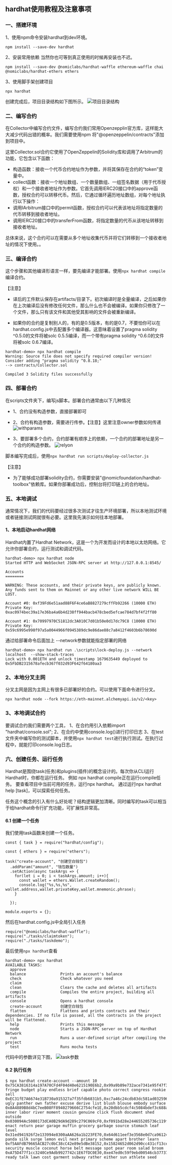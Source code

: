 ## hardhat使用教程及注意事项

### 一、搭建环境
1、使用npm命令安装hardhat到dev环境。
```
npm install --save-dev hardhat
```
2、安装常用依赖
当然你也可等到真正使用的时候再安装也不迟。
```
npm install --save-dev @nomiclabs/hardhat-waffle ethereum-waffle chai @nomiclabs/hardhat-ethers ethers
```
3、使用脚手架创建项目
```
npx hardhat
```
创建完成后，项目目录结构如下图所示。
![项目目录结构](./screenshot/project_dictory.png)

### 二、编写合约
在Collector中编写合约文件，编写合约我们常用Openzepplin官方库，这样能大大减少代码出错的概率。我们需要使用npm
将"@openzeppelin/contracts"添加到项目中。 

这里Collector.sol合约它使用了OpenZeppelin的Solidity库和调用了Arbitrum的功能，它包含以下函数：

- 构造函数：接收一个代币合约地址作为参数，并将其保存在合约的“token”变量中。
- collect函数：接收一个地址数组、一个数量数组、一组签名数据（用于代币授权）和一个接收者地址作为参数。它首先调用IERC20接口中的approve函数，授权合约可以转移代币。然后，它通过循环遍历地址数组，对每个地址执行以下操作：
- 调用IArbitrum接口中的permit函数，授权合约可以代表该地址将指定数量的代币转移到接收者地址。
- 调用IERC20接口中的transferFrom函数，将指定数量的代币从该地址转移到接收者地址。

总体来说，这个合约可以在需要从多个地址收集代币并将它们转移到一个接收者地址的情况下使用。。

### 三、编译合约
这个步骤和其他编译形语言一样，要先编译才能部署。使用`npx hardhat compile `编译合约。

【注意】
- 译后的工件默认保存在artifacts/目录下。初次编译时是全量编译，之后如果你在上次编译后没有修改任何文件，那么什么也不会被编译。如果你只修改了一个文件，那么只有该文件和其他受其影响的文件会被重新编译。

- 如果你的合约是复制别人的，有的是0.5版本，有的是0.7，不要怕你可以在hardhat.config.js中去配置多个编译器。这意味着设置了pragma solidity ^0.5.0的文件将被solc 0.5.5编译，而一个带有pragma solidity ^0.6.0的文件将被solc 0.6.7编译。
```
hardhat-demo> npx hardhat compile 
Warning: Source file does not specify required compiler version! Consider adding "pragma solidity ^0.8.18;"
--> contracts/Collector.sol

Compiled 3 Solidity files successfully
```

### 四、部署合约
在scripts文件夹下，编写js脚本。部署合约通常由以下几种情况

- 1、合约没有构造参数，直接部署即可

- 2、合约有构造参数，需要进行传参。【注意】这里注意owner参数如何传递
![withparams](./screenshot/contract_with_params.png)
- 3、要部署多个合约，合约部署有顺序上的依赖，一个合约的部署地址是另一个合约的构造参数。
![relyon](./screenshot/relyon_test.png)

脚本编写完成后，使用`npx hardhat run scripts/deploy-collector.js`

【注意】
- 为了能够成功部署solidity合约，你需要安装"@nomicfoundation/hardhat-toolbox"依赖库。如果你部署成功后，控制台将打印链上的合约地址。

### 五、本地调试
通常情况下，我们的代码要经过很多次测试才往生产环境部署，所以本地测试环境或者链接测试网就很有必要。这里我先演示如何往本地部署。

#### 1、本地启动hardhat网络

Hardhat内置了Hardhat Network，这是一个为开发而设计的本地以太坊网络。它允许你部署合约，运行测试和调试代码。
```
hardhat-demo> npx hardhat node
Started HTTP and WebSocket JSON-RPC server at http://127.0.0.1:8545/

Accounts
========

WARNING: These accounts, and their private keys, are publicly known.
Any funds sent to them on Mainnet or any other live network WILL BE LOST.

Account #0: 0xf39Fd6e51aad88F6F4ce6aB8827279cffFb92266 (10000 ETH)
Private Key: 0xac0974bec39a17e36ba4a6b4d238ff944bacb478cbed5efcae784d7bf4f2ff80

Account #1: 0x70997970C51812dc3A010C7d01b50e0d17dc79C8 (10000 ETH)
Private Key: 0x59c6995e998f97a5a0044966f0945389dc9e86dae88c7a8412f4603b6b78690d
```
通过给部署命令后面加上 --network参数就能指定部署的网络
```
hardhat-demo> npx hardhat run .\scripts\lock-deploy.js --network localhost  --show-stack-traces
Lock with 0.001ETH and unlock timestamp 1679635449 deployed to 0x5FbDB2315678afecb367f032d93F642f64180aa3
```

### 2、本地分叉主网
分叉主网是因为主网上有很多已部署好的合约。可以使用下面命令进行分叉。
```
npx hardhat node --fork https://eth-mainnet.alchemyapi.io/v2/<key>
```

### 3、本地调试合约
要调试合约我们需要两个工具，
1、在合约用引入依赖import "hardhat/console.sol";
2、在合约中使用console.log()进行打印日志
3、在test文件夹中编写你的测试脚本，并使用`npx hardhat test`进行执行测试。在执行过程中，就能打印console.log日志。

### 六、创建任务、运行任务
Hardhat是围绕task(任务)和plugins(插件)的概念设计的。每次你从CLI运行Hardhat时，你都在运行任务。 
例如 npx hardhat compile正在运行compile任务。 要查看项目中当前可用的任务，运行npx hardhat。 
通过运行npx hardhat help [task]，可以探索任何任务。

任务这个概念的引入有什么好处呢？结构逻辑更加清晰。同时编写的task可以相当于给hardhat命令行扩充功能，可扩展性非常高。

#### 6.1 创建一个任务
我们使用task函数来创建一个任务。
```
const { task } = require("hardhat/config");

const { ethers } = require("ethers");

task("create-account", "创建空白钱包")
  .addParam("amount", "钱包数量")
  .setAction(async taskArgs => {
    for(let i = 0; i < taskArgs.amount; i++){
      const wallet = ethers.Wallet.createRandom();
      console.log("%s,%s,%s", wallet.address,wallet.privateKey,wallet.mnemonic.phrase);
    }

  });

module.exports = {};
```
然后在hardhat.config.js中全局引入任务
```
require("@nomiclabs/hardhat-waffle");
require("./tasks/claimtoken");
require("./tasks/taskdemo");
```
最后使用`npx hardhat`查看
```
hardhat-demo> npx hardhat
AVAILABLE TASKS:
  approve
  balance               Prints an account's balance
  check                 Check whatever you need
  claim
  clean                 Clears the cache and deletes all artifacts
  compile               Compiles the entire project, building all artifacts
  console               Opens a hardhat console
  create-account        创建空白钱包
  flatten               Flattens and prints contracts and their dependencies. If no file is passed, all the contracts in the project will be flattened.
  help                  Prints this message
  node                  Starts a JSON-RPC server on top of Hardhat Network
  run                   Runs a user-defined script after compiling the project
  test                  Runs mocha tests
```
代码中的参数详见下图，
![task参数](./screenshot/task%E5%8F%82%E6%95%B0%E8%AF%A6%E8%A7%A3.png)
#### 6.2 执行任务
```
$ npx hardhat create-account --amount 10
0x75CA3816314a197A70CFd4F04d40e6215190E6b2,0x99a9b89e732ace7341e95f47f3de8aa985af0ea42370f6717d6fc02d4cd1df5c,thunder fringe budget play endless brief capable photo correct congress rookie sell
0xEC31fE7A6674e31B730a915327a7f35fdb6831b5,0xc7a46c24cdb83dc581ad032596e5e77e6ebc88a55abfbcde3d24dd0197b2a4f0,quality ugly panther own father excuse derive list blush blouse embody surface
0x8A4889B8d4bC7eeB08FF8940279666C2754cfe1E,0x20dbb5cdcf4c5084bdef3c688a962b6aa381e5d10698cf9632f369e645dbdbac,report inner labor river moment cousin genuine click flush document shed outside
0x030094Ac5080173dCA0B29dA9d289c279C069cF0,0xf091bd28e244655205736c119ff1ec7f5d11f1406a13ad4a024490963c758b40,ceiling enact return pear garage muffin grocery garbage source stomach leaf level
0x31ed941926f2e133994e8300aAA626a1b223FE70,0x64d611eef3e3568e0d7ca96124f0bcf21cf2314cbd45087258f09e3a2948f5bd,acid panda silk surge lemon evil next primary scheme apart brother learn
0xf5AAFdB79665ACB27c0bC38cC42e89e5dBe38152,0x15824652d062d90cc431cf13ced0e904d325bb8c70c14accb29b24f4b0d002f1,cotton security muscle coconut horse belt message spot pear room salad broom
0xA75D477f1cc3240Ce9Adb9927742c1E67fDC0E30,0xe47ed0c59f9ebd00546cb377371f081f59147715a988a0b5cc4e3e9804e48641,split ready talk lawn cost garment subway rather either sun athlete seed
```

